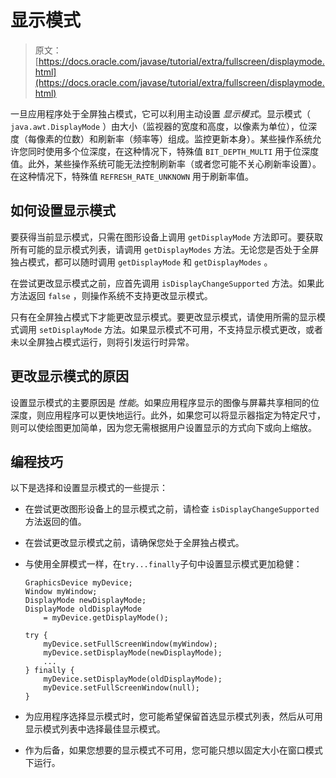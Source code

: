 # 显示模式

> 原文： [https://docs.oracle.com/javase/tutorial/extra/fullscreen/displaymode.html](https://docs.oracle.com/javase/tutorial/extra/fullscreen/displaymode.html)

一旦应用程序处于全屏独占模式，它可以利用主动设置 _显示模式_。显示模式（ `java.awt.DisplayMode` ）由大小（监视器的宽度和高度，以像素为单位），位深度（每像素的位数）和刷新率（频率等）组成。监控更新本身）。某些操作系统允许您同时使用多个位深度，在这种情况下，特殊值 `BIT_DEPTH_MULTI` 用于位深度值。此外，某些操作系统可能无法控制刷新率（或者您可能不关心刷新率设置）。在这种情况下，特殊值 `REFRESH_RATE_UNKNOWN` 用于刷新率值。

## 如何设置显示模式

要获得当前显示模式，只需在图形设备上调用 `getDisplayMode` 方法即可。要获取所有可能的显示模式列表，请调用 `getDisplayModes` 方法。无论您是否处于全屏独占模式，都可以随时调用 `getDisplayMode` 和 `getDisplayModes` 。

在尝试更改显示模式之前，应首先调用 `isDisplayChangeSupported` 方法。如果此方法返回 `false` ，则操作系统不支持更改显示模式。

只有在全屏独占模式下才能更改显示模式。要更改显示模式，请使用所需的显示模式调用 `setDisplayMode` 方法。如果显示模式不可用，不支持显示模式更改，或者未以全屏独占模式运行，则将引发运行时异常。

## 更改显示模式的原因

设置显示模式的主要原因是 _性能_。如果应用程序显示的图像与屏幕共享相同的位深度，则应用程序可以更快地运行。此外，如果您可以将显示器指定为特定尺寸，则可以使绘图更加简单，因为您无需根据用户设置显示的方式向下或向上缩放。

## 编程技巧

以下是选择和设置显示模式的一些提示：

*   在尝试更改图形设备上的显示模式之前，请检查 `isDisplayChangeSupported` 方法返回的值。
*   在尝试更改显示模式之前，请确保您处于全屏独占模式。
*   与使用全屏模式一样，在`try...finally`子句中设置显示模式更加稳健：

    ```
    GraphicsDevice myDevice;
    Window myWindow;
    DisplayMode newDisplayMode;
    DisplayMode oldDisplayMode 
        = myDevice.getDisplayMode();

    try {
        myDevice.setFullScreenWindow(myWindow);
        myDevice.setDisplayMode(newDisplayMode);
        ...
    } finally {
        myDevice.setDisplayMode(oldDisplayMode);
        myDevice.setFullScreenWindow(null);
    }

    ```

*   为应用程序选择显示模式时，您可能希望保留首选显示模式列表，然后从可用显示模式列表中选择最佳显示模式。
*   作为后备，如果您想要的显示模式不可用，您可能只想以固定大小在窗口模式下运行。
